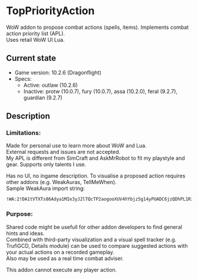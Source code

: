 # TopPriorityAction
WoW addon to propose combat actions (spells, items). Implements combat action priority list (APL).\
Uses retail WoW UI Lua.

## Current state
- Game version: 10.2.6 (Dragonflight)
- Specs:
  - Active: outlaw (10.2.6)
  - Inactive: protw (10.0.7), fury (10.0.7), assa (10.2.0), feral (9.2.7), guardian (9.2.7)

## Description

### Limitations:
Made for personal use to learn more about WoW and Lua.\
External requests and issues are not accepted.\
My APL is different from SimCraft and AskMrRobot to fit my playstyle and gear. Supports only talents I use.

Has no UI, no ingame description. To visualise a proposed action requires other addons (e.g. WeakAuras, TellMeWhen).\
Sample WeakAura import string:
```
!WA:2!DA1tVTXTs86Adya1MIe3yJ2lTQcTP2aogooXUV4hYbjz5g14yPUADC6jzQDhPL1Ri3sYv2of9qDp0CwFe012t(JG)eSqO49biFe8H353qYDvKsuCaEcqsKZmC(7VziNz3f6UG)c(V8Rhq94Sg8yHhm7qsSkGlQfPOCMm3aVyPI31fovf9TTJzEAYlVsU84hbOIfS8KybPjW6T2(KUqoG5loRw72sqnZfeMhQR6Ckt1QCL9DR4m0JZd95NWACcnco6YSTv87abcIr9YTCKkIqDN((8Mw7Ful7)rF5iRv0i7ouzui5STllaIcwELsugvDNKp(OKBC6C)7qUhjmpQEqu1p)JYx4WI31TEX76fleatDxR9kKZkhzCnIs)RMOSspus9zlUZo12VjE8Mfl7wfxEq9Dk6wPWQgXQIPquQ1T7EcOvqbK3VLlv7kbTthqCiXOWvZtzP5yuWdbYXfXatUwdpcZiGC1XOwvMkBTiGLQVSIrEoRSnCSzKdI81zI0GE10OYwXMic3UgBItmUGt6SlJ5TPe4ROl2zHNrqhOdvQe6yFI95YnYBjtTS96mD2r22UaeLjHHTiEhVSecBVwAYBQX8QzvAR60YJAbbIlN6PVdNq)pxoDV4aM4A9J)VmOlivpL7NzXrq6um09U)w37F9WjzP7T0iQDVxHRv1oqBbid0WM3H2nUVE9unGHlIEFpgXgJzbDMQx)1uYAagpXmUNDDQ)AWLJBnlD7oU4TnEkF9gKDH0820NFms8095Y1QnojrgyhLeL)Dm2ze0580og5NChr6Y)Bj1zrqYnUWo6Qza1hCu0UG)RKXTanaQrC720tVOz5InCB2WTOJBMW6J2cNcQILwrLr3EAnHogMxwoGOY)uqkjDGsX4iWwA3deOR)xJMABe1MhPTT7Y)iSivRUwHnkSsEvayHftankEDGxiucVVJ82GsDPySRquIyZnhP32OXIjZDUmccdR6p6siDLo6btgotoF7nVrYaZr964faEhN8fomuZYCJY)1faM)DAuVYE7nWhAHLdxmXlECL9QV7b71pMLwlxk5gFy0T0MQh4AjPZb)9hCfE1giyKWNH1E0p(JRogGOIOR7PCiONf0NWOD1RyBL8r7MSyjgNbxcej0qHtW6OcMFOp6WAjmLDHeq32xEUwgT7KSrPUekdpBYgj3F(KhKSzYw4YB9MuWqqIiguxqWamg1tXWln2EPKfhIB1tV6i4Xm)xUu0ck8k9MYacE77ZtVVo6Znen)0MlqVUPmDrYg9hXRW3WIU5yhVmpKl(HzMzMzFLLk2dAUZVuXdCRf9PgI4Zk460G3HuFvqPI42RSgIEk4Bi(7dTVx4NsDNln8)zS2tBFwY8deCSFa0pfP0(12VsYIcmO0YmWiONXnMf)0pncyQOBURG(I8)ymXhZkK8UUte4zwAOH2jCH)Hcs05hMUW6a9OsARq4O0yES30Km)uYySrzSPW0BeZHJ8Xg0xaFvAO)8jCinxna4s3hxT8tQDG7Ev3VY)zyNq(j7kGFjgyENvFU1xBJnT5cnJl0)KPMZ1B0AyyRyLIZQ1deyd5an59myVfnYNLh6R3uEuE8Yyj89zuckPzgyebFLsi(urJ2dOEhZWjpZA4ShfxFlJbkHzrqe0kaODcuLlfYj(pRpQYMmS5dzOqLWul50nourZ54fsKYLsO5kP7ESlWuJEXaHbjRJKs63Qw6fCE3zeNMfMzVI8Oe2rr3oBNgPGJGiyXZpiAb0YLt5G9UyZjC0af3RNTX9ZM5pNRa1)CCcBETjAHFBt7KZHegfqM15encTSZRbzBet9VODWdpC5QRuS66FNGY0QccUOTaNYGn3iGB2RS11D1K0UFRgLDQuz)b6oCQ9j2xqzwqbUlx)rnpjZVG0zZ12CTnwO3)88)3d
```

### Purpose:
Shared code might be usefull for other addon developers to find general hints and ideas.\
Combined with third-party visualization and a visual spell tracker (e.g. TrufiGCD, Details module) can be used to compare suggested actions with your actual actions on a recorded gameplay.\
Also may be used as a real time combat adviser.

This addon cannot execute any player action.
